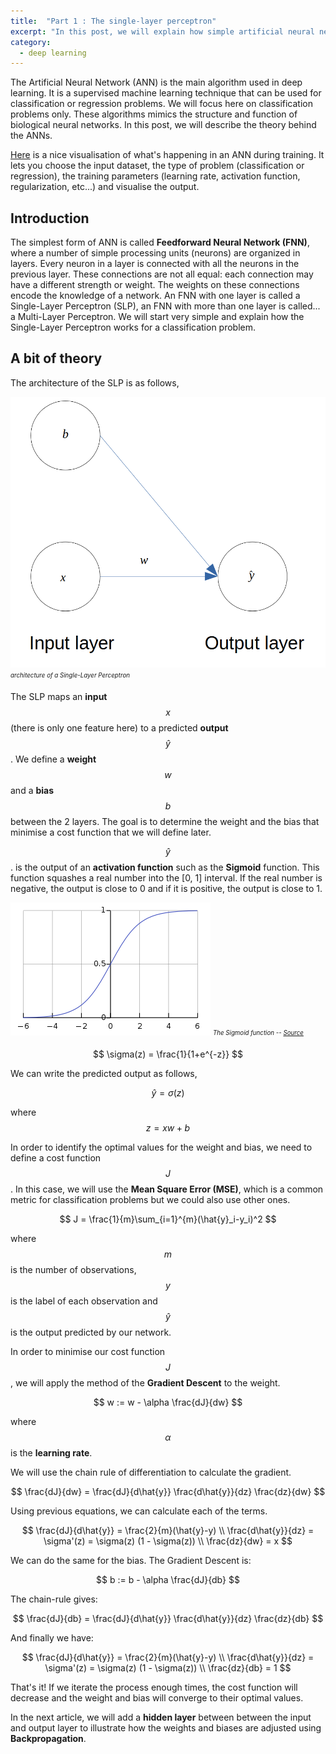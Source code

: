 ```yaml
---
title:  "Part 1 : The single-layer perceptron"
excerpt: "In this post, we will explain how simple artificial neural networks works"
category:
  - deep learning
---
```


The Artificial Neural Network (ANN) is the main algorithm used in deep learning. It is a supervised machine learning technique that can be used for classification or regression problems. We will focus here on classification problems only. These algorithms mimics the structure and function of biological neural networks. In this post, we will describe the theory behind the ANNs. 

[Here](https://playground.tensorflow.org/#activation=tanh&batchSize=10&dataset=circle&regDataset=reg-plane&learningRate=0.03&regularizationRate=0&noise=0&networkShape=4,2&seed=0.28570&showTestData=false&discretize=false&percTrainData=50&x=true&y=true&xTimesY=false&xSquared=false&ySquared=false&cosX=false&sinX=false&cosY=false&sinY=false&collectStats=false&problem=classification&initZero=false&hideText=false) is a nice visualisation of what's happening in an ANN during training. It lets you choose the input dataset, the type of problem (classification or regression), the training parameters (learning rate, activation function, regularization, etc...) and visualise the output.



## Introduction


The simplest form of ANN is called **Feedforward Neural Network (FNN)**, where a number of simple processing units (neurons) are organized in layers. Every neuron in a layer is connected with all the neurons in the previous layer. These connections are not all equal: each connection may have a different strength or weight. The weights on these connections encode the knowledge of a network. An FNN with one layer is called a Single-Layer Perceptron (SLP), an FNN with more than one layer is called... a Multi-Layer Perceptron. We will start very simple and explain how the Single-Layer Perceptron works for a classification problem. 

## A bit of theory

The architecture of the SLP is as follows,


![machine learning types](/assets/images/datamachinist/SLP.png)
<sub><sup>*architecture of a Single-Layer Perceptron*</sup></sub>


The SLP maps an **input** $$x$$ (there is only one feature here) to a predicted **output** $$\hat{y}$$. We define a **weight** $$w$$ and a **bias** $$b$$ between the 2 layers. The goal is to determine the weight and the bias that minimise a cost function that we will define later.

$$\hat{y}$$. is the output of an **activation function** such as the **Sigmoid** function. This function squashes a real number into the [0, 1] interval. If the real number is negative, the output is close to 0 and if it is positive, the output is close to 1.


![machine learning types](/assets/images/datamachinist/sigmoid_function.png)
<sub><sup>*The Sigmoid function -- [Source](https://en.wikipedia.org/wiki/Sigmoid_function)*</sup></sub>

$$
\sigma(z) = \frac{1}{1+e^{-z}}
$$

We can write the predicted output as follows,

$$
\hat{y} = \sigma(z)
$$

where $$z = xw + b$$

In order to identify the optimal values for the weight and bias, we need to define a cost function $$J$$. In this case, we will use the **Mean Square Error (MSE)**, which is a common metric for classification problems but we could also use other ones.

$$
J = \frac{1}{m}\sum_{i=1}^{m}(\hat{y}_i-y_i)^2
$$

where $$m$$ is the number of observations, $$y$$ is the label of each observation and $$\hat{y}$$ is the output predicted by our network.

In order to minimise our cost function $$J$$, we will apply the method of the **Gradient Descent** to the weight.

$$
w := w - \alpha \frac{dJ}{dw}
$$

where $$\alpha$$ is the **learning rate**. 

We will use the chain rule of differentiation to calculate the gradient.

$$
\frac{dJ}{dw} = \frac{dJ}{d\hat{y}} \frac{d\hat{y}}{dz} \frac{dz}{dw}
$$

Using previous equations, we can calculate each of the terms.

$$
\frac{dJ}{d\hat{y}} = \frac{2}{m}(\hat{y}-y)  \\
\frac{d\hat{y}}{dz} = \sigma'(z) = \sigma(z) (1 - \sigma(z)) \\
\frac{dz}{dw} = x
$$

We can do the same for the bias. The Gradient Descent is:

$$
b := b - \alpha \frac{dJ}{db}
$$


The chain-rule gives:

$$
\frac{dJ}{db} = \frac{dJ}{d\hat{y}} \frac{d\hat{y}}{dz} \frac{dz}{db}
$$

And finally we have:

$$
\frac{dJ}{d\hat{y}} = \frac{2}{m}(\hat{y}-y)  \\
\frac{d\hat{y}}{dz} = \sigma'(z) = \sigma(z) (1 - \sigma(z)) \\
\frac{dz}{db} = 1
$$

That's it! If we iterate the process enough times, the cost function will decrease and the weight and bias will converge to their optimal values.

In the next article, we will add a **hidden layer** between between the input and output layer to illustrate how the weights and biases are adjusted using **Backpropagation**.